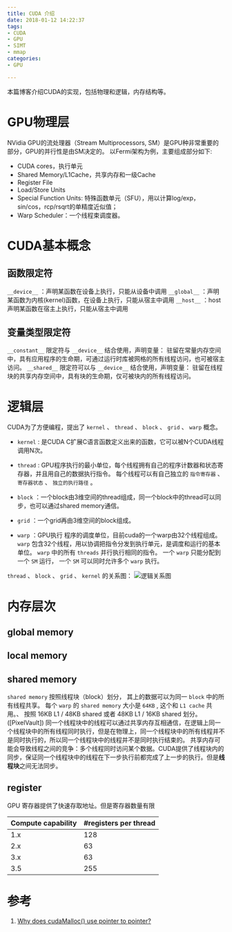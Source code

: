 ```yaml
---
title: CUDA 介绍
date: 2018-01-12 14:22:37
tags:
- CUDA
- GPU
- SIMT
- mmap
categories:
- GPU

---
```

本篇博客介绍CUDA的实现，包括物理和逻辑，内存结构等。
<!--more-->




# GPU物理层


NVidia GPU的流处理器（Stream Multiprocessors, SM）是GPU种非常重要的部分，GPU的并行性是由SM决定的。
以Fermi架构为例，主要组成部分如下:

+ CUDA cores，执行单元
+ Shared Memory/L1Cache，共享内存和一级Cache
+ Register File
+ Load/Store Units
+ Special Function Units: 特殊函数单元（SFU），用以计算log/exp，sin/cos，rcp/rsqrt的单精度近似值；
+ Warp Scheduler：一个线程束调度器。



# CUDA基本概念

## 函数限定符

`__device__` ：声明某函数在设备上执行，只能从设备中调用
`__global__` ：声明某函数为内核(kernel)函数，在设备上执行，只能从宿主中调用
`__host__` ：host声明某函数在宿主上执行，只能从宿主中调用

## 变量类型限定符

`__constant__` 限定符与 `__device__` 结合使用，声明变量：
    驻留在常量内存空间中，具有应用程序的生命期，可通过运行时库被网格的所有线程访问，也可被宿主访问。
`__shared__` 限定符可以与 `__device__` 结合使用，声明变量：
    驻留在线程块的共享内存空间中，具有块的生命期，仅可被块内的所有线程访问。

# 逻辑层

CUDA为了方便编程，提出了 `kernel` 、 `thread` 、 `block` 、 `grid` 、 `warp` 概念。
- `kernel` : 是CUDA C扩展C语言函数定义出来的函数，它可以被N个CUDA线程调用N次。
- `thread` : GPU程序执行的最小单位，每个线程拥有自己的程序计数器和状态寄存器，并且用自己的数据执行指令。
每个线程可以有自己独立的 `指令寄存器` 、 `寄存器状态` 、 `独立的执行路径` 。

- `block` ：一个block由3维空间的thread组成，同一个block中的thread可以同步，也可以通过shared memory通信。
- `grid` ：一个grid再由3维空间的block组成。
- `warp` ：GPU执行 程序的调度单位，目前cuda的一个warp由32个线程组成。
`warp` 包含32个线程，用以协调把指令分发到执行单元，是调度和运行的基本单位。 `warp` 中的所有 `threads` 并行执行相同的指令。
一个 `warp` 只能分配到一个 `SM` 运行， 一个 `SM` 可以同时允许多个 `warp` 执行。

`thread` 、 `block` 、 `grid` 、 `kernel` 的关系图：
![逻辑关系图](../CUDA-硬件实现/CUDA逻辑图.jpg)



# 内存层次

## global memory

## local memory

## shared memory

`shared memory` 按照线程块（block）划分， 其上的数据可以为同一 `block` 中的所有线程共享。
每个 `warp` 的 `shared memory` 大小是 `64KB` , 这个和 `L1 cache` 共用。、
按照 16KB L1 / 48KB shared 或者 48KB L1 / 16KB shared 划分。
 ([PixelVault])
同一个线程块中的线程可以通过共享内存互相通信，在逻辑上同一个线程块中的所有线程同时执行，但是在物理上，同一个线程块中的所有线程并不是同时执行的，所以同一个线程块中的线程并不是同时执行结束的。
共享内存可能会导致线程之间的竞争：多个线程同时访问某个数据。CUDA提供了线程块内的同步，保证同一个线程块中的线程在下一步执行前都完成了上一步的执行。但是**线程块**之间无法同步。


## register

GPU 寄存器提供了快速存取地址。但是寄存器数量有限

|Compute capability| #registers per thread|
|------------------|----------------------|
|1.x|128|
|2.x|63|
|3.x|63|
|3.5|255|


# 参考

1. [Why does cudaMalloc() use pointer to pointer?](https://stackoverflow.com/questions/12936986/why-does-cudamalloc-use-pointer-to-pointer)
